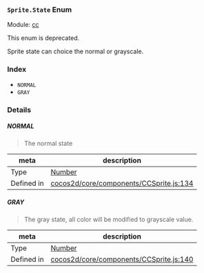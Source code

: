 ### `Sprite.State` Enum



Module: [cc](../modules/cc.md)

This enum is deprecated.

Sprite state can choice the normal or grayscale.


### Index
  - `NORMAL`
  - `GRAY`

### Details


##### NORMAL

> The normal state

| meta | description |
|------|-------------|
| Type | <a href="https://developer.mozilla.org/en/JavaScript/Reference/Global_Objects/Number" class="crosslink external" target="_blank">Number</a> |
| Defined in | [cocos2d/core/components/CCSprite.js:134](https://github.com/cocos-creator/engine/blob/94144e364133d0ac0b7b75fc548bfd85ef398b59/cocos2d/core/components/CCSprite.js#L134) |



##### GRAY

> The gray state, all color will be modified to grayscale value.

| meta | description |
|------|-------------|
| Type | <a href="https://developer.mozilla.org/en/JavaScript/Reference/Global_Objects/Number" class="crosslink external" target="_blank">Number</a> |
| Defined in | [cocos2d/core/components/CCSprite.js:140](https://github.com/cocos-creator/engine/blob/94144e364133d0ac0b7b75fc548bfd85ef398b59/cocos2d/core/components/CCSprite.js#L140) |


